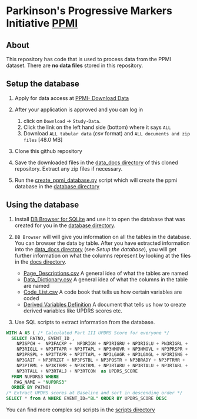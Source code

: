 # Parkinson's Progressive Markers Initiative [PPMI](https://www.ppmi-info.org/)

## About
This repository has code that is used to process data from the PPMI dataset.
There are **no data files** stored in this repository. 

## Setup the database

1. Apply for data access at [PPMI- Download
   Data](https://www.ppmi-info.org/access-data-specimens/download-data/)

1. After your application is approved and you can log in 
    1. click on `Download` -> `Study-Data`. 
    1. Click the link on the left hand side (bottom) where it says `ALL` 
    1. Download `ALL tabular data` (csv format) and `ALL documents and zip files` [48.0 MB]

1. Clone this github repository

1. Save the downloaded files in the [data_docs directory](./data_docs/) of this cloned repository.
   Extract any zip files if necessary.

1. Run the [create_ppmi_database.py](./python/scripts/create_ppmi_database.py)
   script which will create the ppmi database in the [database directory](./database)

## Using the database

1. Install [DB Browser for SQLite](https://sqlitebrowser.org/) and use it
   to open the database that was created for you in the [database directory](./database). 

1. `DB Browser` will will give you information on all the tables in the
database. You can browser the data by table. After you have extracted information into the 
[data_docs directory](./data_docs/) (see *Setup the database*), you will get
further information on what the columns represent by looking at the files in the [docs
directory](./data_docs/).
   * [Page_Descriptions.csv](./data_docs/Page_Descriptions.csv) A general idea of what the tables are named
   * [Data_Dictionary.csv](./data_docs/Data_Dictionary.csv) A general idea of what the columns in the table are named
   * [Code_List.csv](./data_docs/Code_List.csv) A code book that tells us how certain variables are coded
   * [Derived Variables
     Definition](./data_docs/Derived_Variable_Definitions_and_Score_Calculations.csv)
A document that tells us how to create derived variables like UPDRS scores etc. 

1. Use SQL scripts to extract information from the database.

```sql
WITH A AS ( /* Calculated Part III UPDRS Score for everyone */
  SELECT PATNO, EVENT_ID , 
    NP3SPCH +  NP3FACXP +  NP3RIGN + NP3RIGRU + NP3RIGLU + PN3RIGRL + 
    NP3RIGLL + NP3FTAPR + NP3FTAPL + NP3HMOVR + NP3HMOVL + NP3PRSPR + 
    NP3PRSPL + NP3TTAPR + NP3TTAPL + NP3LGAGR + NP3LGAGL + NP3RISNG + 
    NP3GAIT + NP3FRZGT + NP3PSTBL + NP3POSTR + NP3BRADY + NP3PTRMR +
    NP3PTRML + NP3KTRMR + NP3KTRML + NP3RTARU + NP3RTALU + NP3RTARL + 
    NP3RTALL + NP3RTALJ + NP3RTCON  as UPDRS_SCORE
  FROM NUPDRS3 WHERE 
   PAG_NAME = "NUPDRS3" 
  ORDER BY PATNO)
/* Extract UPDRS scores at Baseline and sort in descending order */
SELECT * from A WHERE EVENT_ID="BL" ORDER BY UPDRS_SCORE DESC
```

You can find more complex sql scripts in the [scripts directory](./scripts/sql/)

